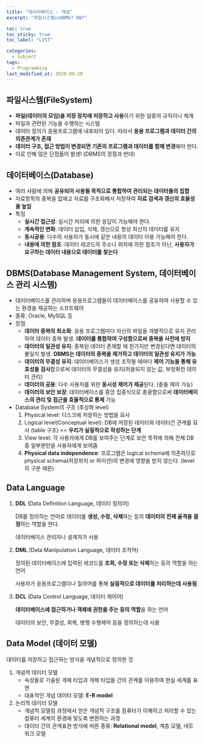 ```yaml
---
title: "데이터베이스 : 개념"
excerpt: "파일시스템vsDBMS? DB?"

toc: true
toc_sticky: true
toc_label: "LIST"

categories:
  - Subject
tags:
  - Programming
last_modified_at: 2020-09-28  
---
```


파일시스템(FileSystem)  
-----

* **파일(데이터의 모임)을 저장 장치에 저장하고 사용**하기 위한 일종의 규칙이나 체계
* 파일과 관련된 기능을 수행하는 시스템
* 데이터 정의가 응용프로그램에 내포되어 있다. 따라서 **응용 프로그램과 데이터 간의 의존관계가 존재**
* **데이터 구조, 접근 방법이 변경되면 기존의 프로그램과 데이터를 함께 변경**해야 한다.
* 이로 인해 많은 단점들이 발생! (DBMS의 장점과 반대)



데이터베이스(Database)  
----

* 여러 사람에 의해 **공유되어 사용될 목적으로 통합하여 관리되는 데이터들의 집합**  
* 자료항목의 중복을 없애고 자료를 구조화해서 저장하여 **자료 검색과 갱신의 효율성을 높임**  
* 특징  
  * **실시간 접근성**: 실시간 처리에 의한 응답이 가능해야 한다.  
  * **계속적인 변화**: 데이터 삽입, 삭제, 갱신으로 항상 최신의 데이터를 유지  
  * **동시공용**: 다수의 사용자가 동시에 같은 내용의 데이터 이용 가능해야 한다.  
  * **내용에 의한 참조**: 데이터 레코드의 주소나 위치에 의한 참조가 아닌, **사용자가 요구하는 데이터 내용으로 데이터를 찾는다**



DBMS(Database Management System, 데이터베이스 관리 시스템)  
----

* 데이터베이스를 관리하며 응용프로그램들이 데이터베이스를 공유하여 사용할 수 있는 환경을 제공하는 소프트웨어  
* 종류: Oracle, MySQL 등  
* 장점
  * **데이터 중복의 최소화**: 응용 프로그램마다 자신의 파일을 개별적으로 유지 관리하여 데이터 중복 발생. **데이터를 통합하여 구성함으로써 중복을 사전에 방지**
  * **데이터의 일관성 유지**: 중복된 데이터 존재할 때 한가지만 변경된다면 데이터의 불일치 발생. **DBMS는 데이터의 중복을 제거하고 데이터의 일관성 유지가 가능**
  * **데이터의 무결성 유지**: 데이터베이스가 생성 조작될 때마다 **제어 기능을 통해 유효성을 검사**함으로써 데이터의 무결성을 유지(허용되지 않는 값, 부정확한 데이터 관리)
  * **데이터의 공용**: 다수 사용자를 위한 **동시성 제어가 제공**된다. (충돌 제어 가능)
  * **데이터의 보안 보장**: 데이터베이스를 중앙 집중식으로 총괄함으로써 **데이터베이스의 관리 및 접근을 효율적으로 통제** 가능
* Database System의 구조 (추상화 level)  
  1. Physical level: 디스크에 저장하는 방법을 묘사  
  2. Logical level(Conceptual level): DB에 저장된 데이터와 데이터간 관계를 묘사 (table 구조)  << **우리가 실질적으로 작성하는 단계**
  3. View level: 각 사용자에게 DB를 보여주는 단계로 보안 목적에 의해 전체 DB중 일부분만을 사용자에게 보여줌  
  4. **Physical data independence**: 프로그램은 logical schema에 의존하므로 physical schema(저장위치 or 파이션)의 변경에 영향을 받지 않는다. (level의 구분 때문)  



Data Language  
----

1. **DDL** (Data Definition Language, 데이터 정의어)  

   DB를 정의하는 언어로 데이터를 **생성, 수정, 삭제**하는 등의 **데이터의 전체 골격을 결정**하는 역할을 한다.  

   데이터베이스 관리자나 설계자가 사용  

2. **DML** (Data Manipulation Language, 데이터 조작어)

   정의된 데이터베이스에 입력된 레코드를 **조회, 수정 또는 삭제**하는 등의 역할을 하는 언어  

   사용자가 응용프로그램이나 질의어를 통해 **실질적으로 데이터를 처리하는데 사용됨**

3. **DCL** (Data Control Language, 데이터 제어어)  

   **데이터베이스에 접근하거나 객체에 권한을 주는 등의 역할**을 하는 언어  

   데이터의 보안, 무결성, 회복, 병행 수행제어 등을 정의하는데 사용  



Data Model (데이터 모델)  
---------

데이터를 저장하고 접근하는 방식을 개념적으로 정의한 것  

1. 개념적 데이터 모델
   *  속성들로 기술된 개체 타입과 개체 타입들 간의 관계를 이용하여 현실 세계를 표현
   * 대표적인 개념 데이터 모델: **E-R model**
2. 논리적 데이터 모델  
   * 개념적 모델링 과정에서 얻은 개념적 구조를 컴퓨터가 이해하고 처리할 수 있는 컴퓨터 세계의 환경에 맞도록 변환하는 과정
   * 데이터 간의 관계표현 방식에 따른 종류: **Relational model**, 계층 모델, 네트워크 모델  
